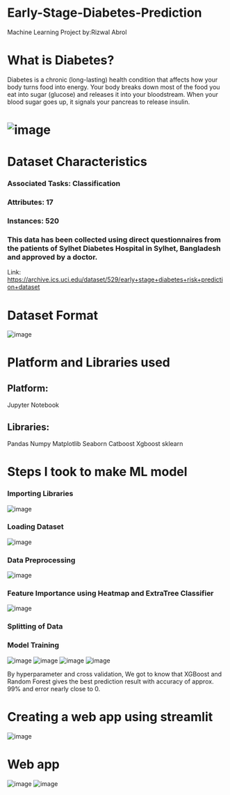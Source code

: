 # Early-Stage-Diabetes-Prediction
Machine Learning Project
by:Rizwal Abrol
# What is Diabetes?
Diabetes is a chronic (long-lasting) health condition that affects how your body turns food into energy. Your body breaks down most of the food you eat into sugar (glucose) and releases it into your bloodstream. When your blood sugar goes up, it signals your pancreas to release insulin.
# ![image](https://github.com/Rizwal/Early-Stage-Diabetes-Prediction/assets/87907843/2c4e9512-aba0-4cfd-b2d2-90b6c7b6693a)
# Dataset Characteristics
### Associated Tasks: Classification
### Attributes: 17
### Instances: 520
### This data has been collected using direct questionnaires from the patients of Sylhet Diabetes Hospital in Sylhet, Bangladesh and approved by a doctor.
Link: https://archive.ics.uci.edu/dataset/529/early+stage+diabetes+risk+prediction+dataset
# Dataset Format
![image](https://github.com/Rizwal/Early-Stage-Diabetes-Prediction/assets/87907843/d6d94f45-8ab1-4bed-b14d-db2b86fe284c)
# Platform and Libraries used 
## Platform: 
Jupyter Notebook
## Libraries:
Pandas 
Numpy
Matplotlib
Seaborn
Catboost
Xgboost
sklearn
# Steps I took to make ML model 
### Importing Libraries
![image](https://github.com/Rizwal/Early-Stage-Diabetes-Prediction/assets/87907843/f27fda4f-4bfa-4ef7-9950-0ee3f2e37422)
### Loading Dataset
![image](https://github.com/Rizwal/Early-Stage-Diabetes-Prediction/assets/87907843/2aea76f4-b943-4c09-9fe2-3134a6330dc2)
### Data Preprocessing
![image](https://github.com/Rizwal/Early-Stage-Diabetes-Prediction/assets/87907843/0582470a-a43f-488f-87c1-0776ae3c23f3)
### Feature Importance using Heatmap and ExtraTree Classifier
![image](https://github.com/Rizwal/Early-Stage-Diabetes-Prediction/assets/87907843/fb4d7643-5195-4877-82de-f3131af65075)
### Splitting of Data
### Model Training
![image](https://github.com/Rizwal/Early-Stage-Diabetes-Prediction/assets/87907843/67301f59-fe78-4eca-86cc-b8fb26e49ad4)
![image](https://github.com/Rizwal/Early-Stage-Diabetes-Prediction/assets/87907843/b4c9ca72-7f1f-4c30-996e-9d3000b6434a)
![image](https://github.com/Rizwal/Early-Stage-Diabetes-Prediction/assets/87907843/45400b20-df11-490f-9964-73be71c8d536)
![image](https://github.com/Rizwal/Early-Stage-Diabetes-Prediction/assets/87907843/9c3eba2e-8ea6-4f63-a404-c05d227e550a)

By hyperparameter and cross validation, We got to know that XGBoost and Random Forest gives the best prediction result with accuracy of approx. 99% and error nearly close to 0.
# Creating a web app using streamlit
![image](https://github.com/Rizwal/Early-Stage-Diabetes-Prediction/assets/87907843/c3c09d57-4f92-4e79-809d-fe805483fe84)
# Web app
![image](https://github.com/Rizwal/Early-Stage-Diabetes-Prediction/assets/87907843/b18f2b4f-4745-40f5-9f19-99be5072a4bf)
![image](https://github.com/Rizwal/Early-Stage-Diabetes-Prediction/assets/87907843/31c0bd20-661d-4c34-bea9-dc87438441f0)













